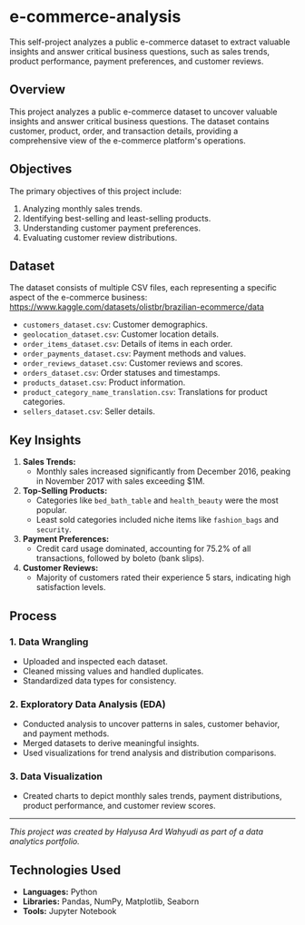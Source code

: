 # e-commerce-analysis
This self-project analyzes a public e-commerce dataset to extract valuable insights and answer critical business questions, such as sales trends, product performance, payment preferences, and customer reviews.

## **Overview**
This project analyzes a public e-commerce dataset to uncover valuable insights and answer critical business questions. The dataset contains customer, product, order, and transaction details, providing a comprehensive view of the e-commerce platform's operations.

## **Objectives**
The primary objectives of this project include:
1. Analyzing monthly sales trends.
2. Identifying best-selling and least-selling products.
3. Understanding customer payment preferences.
4. Evaluating customer review distributions.

## **Dataset**
The dataset consists of multiple CSV files, each representing a specific aspect of the e-commerce business:
https://www.kaggle.com/datasets/olistbr/brazilian-ecommerce/data

- `customers_dataset.csv`: Customer demographics.
- `geolocation_dataset.csv`: Customer location details.
- `order_items_dataset.csv`: Details of items in each order.
- `order_payments_dataset.csv`: Payment methods and values.
- `order_reviews_dataset.csv`: Customer reviews and scores.
- `orders_dataset.csv`: Order statuses and timestamps.
- `products_dataset.csv`: Product information.
- `product_category_name_translation.csv`: Translations for product categories.
- `sellers_dataset.csv`: Seller details.

## **Key Insights**
1. **Sales Trends:**
   - Monthly sales increased significantly from December 2016, peaking in November 2017 with sales exceeding $1M.
2. **Top-Selling Products:**
   - Categories like `bed_bath_table` and `health_beauty` were the most popular.
   - Least sold categories included niche items like `fashion_bags` and `security`.
3. **Payment Preferences:**
   - Credit card usage dominated, accounting for 75.2% of all transactions, followed by boleto (bank slips).
4. **Customer Reviews:**
   - Majority of customers rated their experience 5 stars, indicating high satisfaction levels.

## **Process**
### 1. **Data Wrangling**
- Uploaded and inspected each dataset.
- Cleaned missing values and handled duplicates.
- Standardized data types for consistency.

### 2. **Exploratory Data Analysis (EDA)**
- Conducted analysis to uncover patterns in sales, customer behavior, and payment methods.
- Merged datasets to derive meaningful insights.
- Used visualizations for trend analysis and distribution comparisons.

### 3. **Data Visualization**
- Created charts to depict monthly sales trends, payment distributions, product performance, and customer review scores.

---
*This project was created by Halyusa Ard Wahyudi as part of a data analytics portfolio.*


## **Technologies Used**
- **Languages:** Python
- **Libraries:** Pandas, NumPy, Matplotlib, Seaborn
- **Tools:** Jupyter Notebook
